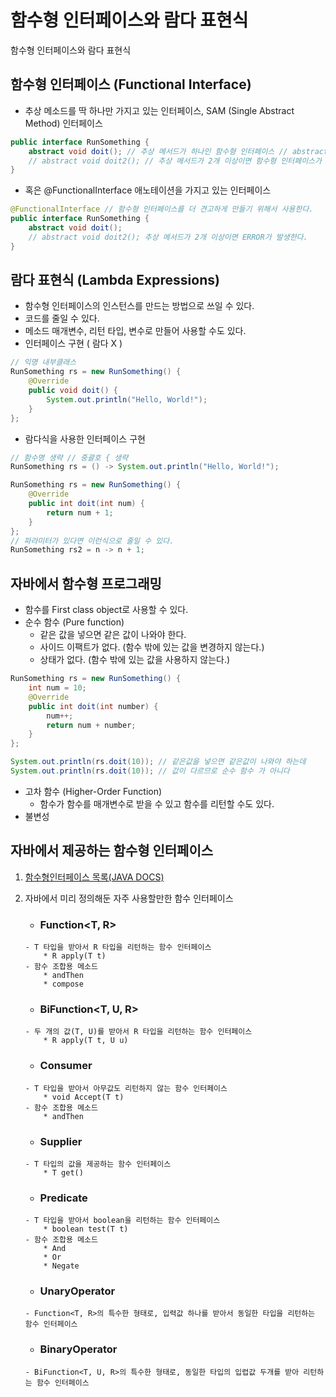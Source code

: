 # 함수형 인터페이스와 람다 표현식
함수형 인터페이스와 람다 표현식

## 함수형 인터페이스 (Functional Interface) ##
- 추상 메소드를 딱 하나만 가지고 있는 인터페이스, SAM (Single Abstract Method) 인터페이스
````java
public interface RunSomething {
	abstract void doit(); // 추상 메서드가 하나인 함수형 인터페이스 // abstract 생략가능
	// abstract void doit2(); // 추상 메서드가 2개 이상이면 함수형 인터페이스가 아니다.
}
````
- 혹은 @FunctionalInterface 애노테이션을 가지고 있는 인터페이스
````java
@FunctionalInterface // 함수형 인터페이스를 더 견고하게 만들기 위해서 사용한다.
public interface RunSomething {
	abstract void doit();
	// abstract void doit2(); 추상 메서드가 2개 이상이면 ERROR가 발생한다.
}
````

## 람다 표현식 (Lambda Expressions) ##
- 함수형 인터페이스의 인스턴스를 만드는 방법으로 쓰일 수 있다.
- 코드를 줄일 수 있다.
- 메소드 매개변수, 리턴 타입, 변수로 만들어 사용할 수도 있다.
- 인터페이스 구현 ( 람다 X )
````java
// 익명 내부클래스
RunSomething rs = new RunSomething() {
	@Override
	public void doit() {
		System.out.println("Hello, World!");
	}
};
````
- 람다식을 사용한 인터페이스 구현
````java
// 함수명 생략 // 중괄호 { 생략
RunSomething rs = () -> System.out.println("Hello, World!");
````
````java
RunSomething rs = new RunSomething() {
	@Override
	public int doit(int num) {
		return num + 1;
	}
};
// 파라미터가 있다면 이런식으로 줄일 수 있다.
RunSomething rs2 = n -> n + 1;
````

## 자바에서 함수형 프로그래밍 ##
- 함수를 First class object로 사용할 수 있다.
- 순수 함수 (Pure function)
    + 같은 값을 넣으면 같은 값이 나와야 한다.
    + 사이드 이팩트가 없다. (함수 밖에 있는 값을 변경하지 않는다.)
    + 상태가 없다. (함수 밖에 있는 값을 사용하지 않는다.)
````java
RunSomething rs = new RunSomething() {
	int num = 10;
	@Override
	public int doit(int number) {
		num++;
		return num + number;
	}
};

System.out.println(rs.doit(10)); // 같은값을 넣으면 같은값이 나와야 하는데
System.out.println(rs.doit(10)); // 값이 다르므로 순수 함수 가 아니다
````

- 고차 함수 (Higher-Order Function)
    + 함수가 함수를 매개변수로 받을 수 있고 함수를 리턴할 수도 있다.
- 불변성


## 자바에서 제공하는 함수형 인터페이스 ##
1. [함수형인터페이스 목록(JAVA DOCS)](https://docs.oracle.com/javase/8/docs/api/java/util/function/package-summary.html)
2. 자바에서 미리 정의해둔 자주 사용할만한 함수 인터페이스
	
	- ### Function<T, R> ###
	````
	- T 타입을 받아서 R 타입을 리턴하는 함수 인터페이스
		* R apply(T t)
	- 함수 조합용 메소드
		* andThen
		* compose
	````
	
	- ### BiFunction<T, U, R> ###
	````
	- 두 개의 값(T, U)를 받아서 R 타입을 리턴하는 함수 인터페이스
		* R apply(T t, U u)
	````
	
	- ### Consumer<T> ###
	````
	- T 타입을 받아서 아무값도 리턴하지 않는 함수 인터페이스
		* void Accept(T t)
	- 함수 조합용 메소드
		* andThen
	````
	
	- ### Supplier<T> ###
	````
	- T 타입의 값을 제공하는 함수 인터페이스
		* T get()
	````
	
	- ### Predicate<T> ###
	````
	- T 타입을 받아서 boolean을 리턴하는 함수 인터페이스
		* boolean test(T t)
	- 함수 조합용 메소드
		* And
		* Or
		* Negate
	````
	
	- ### UnaryOperator<T> ###
	````
	- Function<T, R>의 특수한 형태로, 입력값 하나를 받아서 동일한 타입을 리턴하는 함수 인터페이스
	````
	
	- ### BinaryOperator<T> ###
	````
	- BiFunction<T, U, R>의 특수한 형태로, 동일한 타입의 입렵값 두개를 받아 리턴하는 함수 인터페이스
	````
